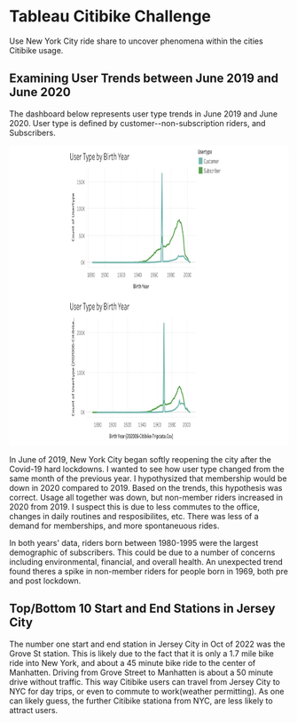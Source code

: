 # Tableau Citibike Challenge

Use New York City ride share to uncover phenomena within the cities Citibike usage.

## Examining User Trends between June 2019 and June 2020

The dashboard below represents user type trends in June 2019 and June 2020. User type is defined by customer--non-subscription riders, and Subscribers.
<p align="center">
  <img width=1000px height=540px src="https://github.com/camillejensen/Tableau-challenge/blob/4d261d6c356b1a658f88f218774044250358e875/Images/Dashboard_1.png">
</p>
In June of 2019, New York City began softly reopening the city after the Covid-19 hard lockdowns. I wanted to see how user type changed from the same month of the previous year. I hypothysized that membership would be down in 2020 compared to 2019. Based on the trends, this hypothesis was correct. Usage all together was down, but non-member riders increased in 2020 from 2019. I suspect this is due to less commutes to the office, changes in daily routines and resposibilites, etc. There was less of a demand for memberships, and more spontaneuous rides. 

In both years' data, riders born between 1980-1995 were the largest demographic of subscribers. This could be due to a number of concerns including environmental, financial, and overall health. An unexpected trend found theres a spike in non-member riders for people born in 1969, both pre and post lockdown. 

## Top/Bottom 10 Start and End Stations in Jersey City

The number one start and end station in Jersey City in Oct of 2022 was the Grove St station. This is likely due to the fact that it is only a 1.7 mile bike ride into New York, and about a 45 minute bike ride to the center of Manhatten. Driving from Grove Street to Manhatten is about a 50 minute drive without traffic. This way Citibike users can travel from Jersey City to NYC for day trips, or even to commute to work(weather permitting). As one can likely guess, the further Citibike stationa from NYC, are less likely to attract users.  
